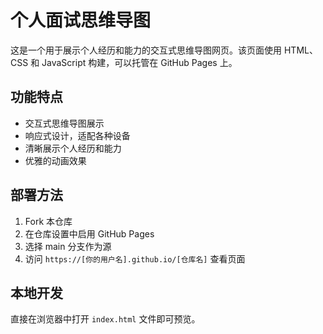 # 个人面试思维导图

这是一个用于展示个人经历和能力的交互式思维导图网页。该页面使用 HTML、CSS 和 JavaScript 构建，可以托管在 GitHub Pages 上。

## 功能特点

- 交互式思维导图展示
- 响应式设计，适配各种设备
- 清晰展示个人经历和能力
- 优雅的动画效果

## 部署方法

1. Fork 本仓库
2. 在仓库设置中启用 GitHub Pages
3. 选择 main 分支作为源
4. 访问 `https://[你的用户名].github.io/[仓库名]` 查看页面

## 本地开发

直接在浏览器中打开 `index.html` 文件即可预览。 